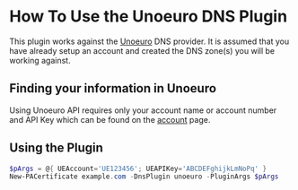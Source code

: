 # How To Use the Unoeuro DNS Plugin

This plugin works against the [Unoeuro](https://www.unoeuro.com/dns) DNS provider. It is assumed that you have already setup an account and created the DNS zone(s) you will be working against.

## Finding your information in Unoeuro

Using Unoeuro API requires only your account name or account number and API Key which can be found on the [account](https://www.unoeuro.com/en/controlpanel/account/) page.


## Using the Plugin

```powershell
$pArgs = @{ UEAccount='UE123456'; UEAPIKey='ABCDEFghijkLmNoPq' }
New-PACertificate example.com -DnsPlugin unoeuro -PluginArgs $pArgs
```